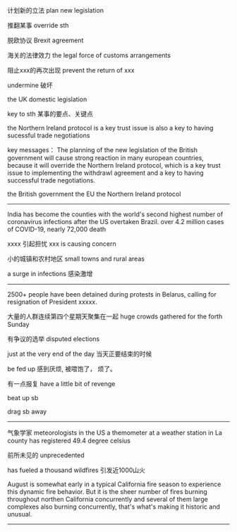 计划新的立法
plan new legislation

推翻某事
override sth

脱欧协议
Brexit agreement

海关的法律效力
the legal force of customs arrangements

阻止xxx的再次出现
prevent the return of xxx

undermine
破坏

the UK domestic legislation

key to sth
某事的要点、关键点

the Northern Ireland protocol is a key trust issue
is also a key to having sucessful trade negotiations

key messages：
The planning of the new legislation of the British government will cause strong reaction in many european countries, because it will override the Northern Ireland protocol, which is a key trust issue to implementing the withdrawl agreement and a key to having successful trade negotiations.

the British government
the EU
the Northern Ireland protocol

----------------------------------------------------------------------

India has become the counties with the world's second highest number of coronavirus infections after the US overtaken Brazil. 
over 4.2 million cases of COVID-19, nearly 72,000 death

xxxx 引起担忧
xxx is causing concern

小的城镇和农村地区
small towns and rural areas

a surge in infections
感染激增 

---------------------------------------------------------------------

2500+ people have been detained during protests in Belarus, calling for resignation of President xxxxx.

大量的人群连续第四个星期天聚集在一起
huge crowds gathered for the forth Sunday

有争议的选举
disputed elections

just at the very end of the day
当天正要结束的时候

be fed up 感到厌烦, 被喂饱了， 烦了。

有一点报复
have a little bit of revenge

beat up sb

drag sb away

--------------------------------------------------------------------

气象学家
meteorologists in the US a themometer at a weather station in La county has registered 49.4 degree celsius

前所未见的
unprecedented

has fueled a thousand wildfires
引发近1000山火

August is somewhat early in a typical California fire season to experience this dynamic fire behavior.
But it is the sheer number of fires burning throughout northen California concurrently and several of them large complexes also burning concurrently, that's what's making it historic and unusual.

----------------

